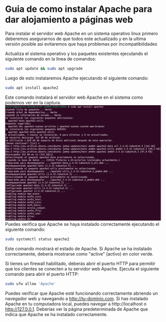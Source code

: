 # Guia de como instalar Apache para dar alojamiento a páginas web
Para instalar el servidor web Apache en un sistema operativo linux primero deberemos asegurarnos de que todos este actualizado y en la ultima versión posible asi evitaremos que haya problemas por incompatibilidades

Actualiza el sistema operativo y los paquetes existentes ejecutando el siguiente comando en la línea de comandos:
```bash
sudo apt update && sudo apt upgrade
```
Luego de esto instalaremos Apache ejecutando el siguiente comando:
```bash
sudo apt install apache2
```
Este comando instalará el servidor web Apache en el sistema como podemos ver en la captura.
![Apache1](https://github.com/AlvaroAMGX/Practica_2_Trimestre_SRI/blob/main/capturas/apache1.png)
Puedes verifica que Apache se haya instalado correctamente ejecutando el siguiente comando:
```bash
sudo systemctl status apache2
```
Este comando mostrará el estado de Apache. Si Apache se ha instalado correctamente, debería mostrarse como "active" (activo) en color verde.

Si tienes un firewall habilitado, deberás abrir el puerto HTTP para permitir que los clientes se conecten a tu servidor web Apache. Ejecuta el siguiente comando para abrir el puerto HTTP:
```bash
sudo ufw allow 'Apache'
```

Puedes verificar que Apache esté funcionando correctamente abriendo un navegador web y navegando a 
http://tu-dominio.com. Si has instalado Apache en tu computadora local, puedes navegar a http://localhost 
o http://127.0.0.1. Deberías ver la página predeterminada de Apache que indica que Apache se ha instalado correctamente.

